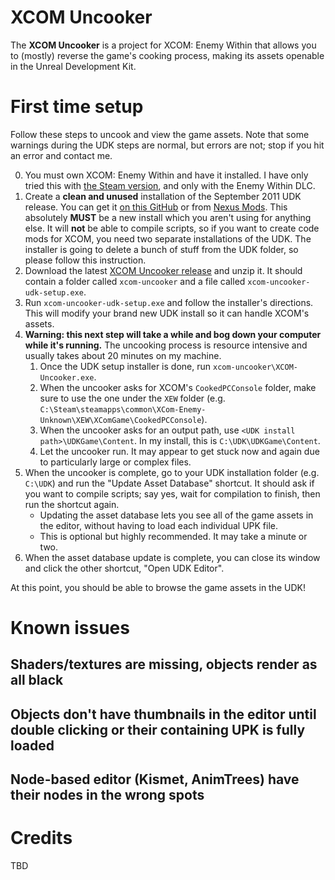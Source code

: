 # XCOM Uncooker

The **XCOM Uncooker** is a project for XCOM: Enemy Within that allows you to (mostly) reverse the game's cooking process, making its assets openable in the Unreal Development Kit.

# First time setup

Follow these steps to uncook and view the game assets. Note that some warnings during the UDK steps are normal, but errors are not; stop if you hit an error and contact me.

0. You must own XCOM: Enemy Within and have it installed. I have only tried this with [the Steam version](https://store.steampowered.com/app/225340/XCOM_Enemy_Within/), and only with the Enemy Within DLC.
1. Create a **clean and unused** installation of the September 2011 UDK release. You can get it [on this GitHub](https://github.com/chrishayesmu/XCOM-Uncooker/releases/tag/udk-installer) or from [Nexus Mods](https://www.nexusmods.com/xcom/mods/485?tab=description). This absolutely **MUST** be a new install which you aren't using for anything else. It will **not** be able to compile scripts, so if you want to create code mods for XCOM, you need two separate installations of the UDK. The installer is going to delete a bunch of stuff from the UDK folder, so please follow this instruction.
2. Download the latest [XCOM Uncooker release](https://github.com/chrishayesmu/XCOM-Uncooker/releases) and unzip it. It should contain a folder called `xcom-uncooker` and a file called `xcom-uncooker-udk-setup.exe`.
3. Run `xcom-uncooker-udk-setup.exe` and follow the installer's directions. This will modify your brand new UDK install so it can handle XCOM's assets.
4. **Warning: this next step will take a while and bog down your computer while it's running.** The uncooking process is resource intensive and usually takes about 20 minutes on my machine.
   1. Once the UDK setup installer is done, run `xcom-uncooker\XCOM-Uncooker.exe`.
   2. When the uncooker asks for XCOM's `CookedPCConsole` folder, make sure to use the one under the `XEW` folder (e.g. `C:\Steam\steamapps\common\XCom-Enemy-Unknown\XEW\XComGame\CookedPCConsole`).
   3. When the uncooker asks for an output path, use `<UDK install path>\UDKGame\Content`. In my install, this is `C:\UDK\UDKGame\Content`.
   4. Let the uncooker run. It may appear to get stuck now and again due to particularly large or complex files.
5. When the uncooker is complete, go to your UDK installation folder (e.g. `C:\UDK`) and run the "Update Asset Database" shortcut. It should ask if you want to compile scripts; say yes, wait for compilation to finish, then run the shortcut again.
   * Updating the asset database lets you see all of the game assets in the editor, without having to load each individual UPK file.
   * This is optional but highly recommended. It may take a minute or two.
6. When the asset database update is complete, you can close its window and click the other shortcut, "Open UDK Editor".

At this point, you should be able to browse the game assets in the UDK!

# Known issues

## Shaders/textures are missing, objects render as all black

## Objects don't have thumbnails in the editor until double clicking or their containing UPK is fully loaded

## Node-based editor (Kismet, AnimTrees) have their nodes in the wrong spots

# Credits

TBD